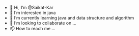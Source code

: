 - 👋 Hi, I’m @Saikat-Kar
- 👀 I’m interested in java
- 🌱 I’m currently learning java and data structure and algorithm
- 💞️ I’m looking to collaborate on ...
- 📫 How to reach me ...

<!---
Saikat-Kar/Saikat-Kar is a ✨ special ✨ repository because its `README.md` (this file) appears on your GitHub profile.
You can click the Preview link to take a look at your changes.
--->
